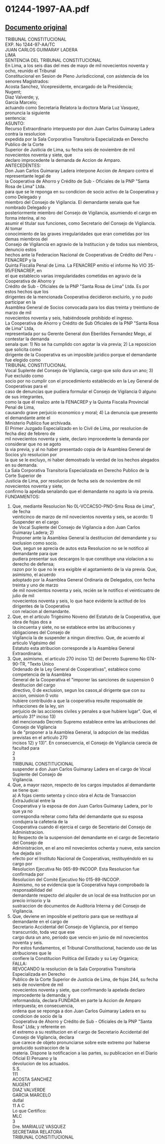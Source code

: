 
01244-1997-AA.pdf
=================
  
[Documento original](https://tc.gob.pe/jurisprudencia/1998/01244-1997-AA.pdf)  
---  
TRIBUNAL CONSTITUCIONAL  
EXP. No 1244-97-AA/TC  
JUAN CARLOS GUIMARAY LADERA  
LIMA  
SENTENCIA DEL TRIBUNAL CONSTITUCIONAL  
En Lima, a los seis dias del mes de mayo de mil novecientos noventa y ocho, reunido el Tribunal  
Constitucional en Sesion de Pleno Jurisdiccional, con asistencia de los senores Magistrados:  
Acosta Sanchez, Vicepresidente, encargado de la Presidencia;  
Nugent;  
Diaz Valverde; y,  
Garcia Marcelo;  
actuando como Secretaria Relatora la doctora Maria Luz Vasquez, pronuncia la siguiente  
sentencia:  
ASUNTO:  
Recurso Extraordinario interpuesto por don Juan Carlos Guimaray Ladera contra la resolucion  
expedida por la Sala Corporativa Transitoria Especializada en Derecho Publico de la Corte  
Superior de Justicia de Lima, su fecha seis de noviembre de mil novecientos noventa y siete, que  
declaro improcedente la demanda de Accion de Amparo.  
ANTECEDENTES:  
Don Juan Carlos Guimaray Ladera interpone Accion de Amparo contra el representante legal de  
la Cooperativa de Ahorro y Crédito de Sub - Oficiales de la PNP "Santa Rosa de Lima" Ltda.  
para que se le reponga en su condicion de socio activo de la Cooperativa y como Delegado y  
miembro del Consejo de Vigilancia. El demandante senala que fue nombrado Delegado y  
posteriormente miembro del Consejo de Vigilancia, asumiendo el cargo en forma interina, al no  
asumir el titular sus funciones, como Secretario del Consejo de Vigilancia. Al tomar  
conocimiento de las graves irregularidades que eran cometidas por los demas miembros del  
Consejo de Vigilancia en agravio de la Institucion y de todos sus miembros, denuncio estos  
hechos ante la Federacion Nacional de Cooperativas de Crédito del Peru - FENACREP y la  
Quinta Fiscalia Penal de Lima. La FENACREP emitio el informe No VIO 35-95/FENACREP, en  
el que establecio varias irregularidades cometidas en agravio de la Cooperativa de Ahorro y  
Crédito de Sub - Oficiales de la PNP "Santa Rosa de Lima" Ltda. Es por estos hechos que los  
dirigentes de la mencionada Cooperativa decidieron excluirlo, y no pudo participar en la  
Asamblea General de Socios convocada para los dias treinta y treintiuno de marzo de mil  
novecientos noventa y seis, habiéndosele prohibido el ingreso.  
La Cooperativa de Ahorro y Crédito de Sub Oficiales de la PNP "Santa Rosa de Lima" Ltda,  
representada por su Gerente General don Eberildes Fernandez Mego, al contestar la demanda  
senala que: 1) No se ha cumplido con agotar la via previa; 2) La reposicion que solicita como  
dirigente de la Cooperativa es un imposible juridico porque el demandante fue elegido como  
TRIBUNAL CONSTITUCIONAL  
Vocal Suplente del Consejo de Vigilancia, cargo que solo dura un ano; 3) Fue excluido como  
socio por no cumplir con el procedimiento establecido en la Ley General de Cooperativas para el  
caso de denuncias que pudiera formular el Consejo de Vigilancia 0 alguno de sus integrantes,  
como la que él realizo ante la FENACREP y la Quinta Fiscalia Provincial Penal de Lima,  
causando grave perjuicio economico y moral; 4) La denuncia que presento el demandante ante el  
Ministerio Publico fue archivada.  
El Primer Juzgado Especializado en lo Civil de Lima, por resolucion de fecha diez de febrero de  
mil novecientos noventa y siete, declaro improcedente la demanda por considerar que no se agoto  
la via previa, y al no haber presentado copia de la Asamblea General de Socios y/o resolucion por  
la que se le excluyo, ni haber demostrado la verdad de los hechos alegados en su demanda.  
La Sala Corporativa Transitoria Especializada en Derecho Publico de la Corte Superior de  
Justicia de Lima, por resolucion de fecha seis de noviembre de mil novecientos noventa y siete,  
confirmo la apelada senalando que el demandante no agoto la via previa.  
FUNDAMENTOS:  
1. Que, mediante Resolucion No 0L-VCCACSO-PNO-Sms Rosa de Lima", de fecha  
veinticinco de marzo de mil novecientos noventa y seis, se acordo: 1) Suspender en el cargo  
de Vocal Suplente del Consejo de Vigilancia a don Juan Carlos Guimaray Ladera; 2)  
Proponer ante la Asamblea General la destitucion del demandante y su exclusion como socio.  
Que, segun se aprecia de autos esta Resolucion no se le notifico al demandante para que  
pudiera presentar sus descargos lo que constituye una violacion a su derecho de defensa;  
razon por lo que no le era exigible el agotamiento de la via previa. Que, asimismo, el acuerdo  
adoptado por la Asamblea General Ordinaria de Delegados, con fecha treinta y uno de marzo  
de mil novecientos noventa y seis, recién se le notifico el veinticuatro de julio de mil  
novecientos noventa y seis, lo que hace evidente la actitud de los dirigentes de la Cooperativa  
con relacion al demandante.  
2. Que, en el articulo Trigésimo Noveno del Estatuto de la Cooperativa, que obra de fojas dos a  
la cincuenta y siete, no se establece entre las atribuciones y obligaciones del Consejo de  
Vigilancia la de suspender a ningun directivo. Que, de acuerdo al articulo Vigésimo del  
Estatuto esta atribucion corresponde a la Asamblea General Extraordinaria.  
3. Que, asimismo, el articulo 270 inciso 12) del Decreto Supremo No 074-90-TR, "Texto Unico  
Ordenado de la Ley General de Cooperativas", establece como competencia de la Asamblea  
General de la Cooperativa el "imponer las sanciones de suspension 0 destitucion del cargo  
directivo, 0 de exclusion, segun los casos,al dirigente que con su accion, omision 0 voto  
hubiere contribuido a que la cooperativa resulte responsable de infracciones de la ley, sin  
perjuicio de las acciones civiles y penales a que hubiere lugar". Que, el articulo 31° inciso 13)  
del mencionado Decreto Supremo establece entre las atribuciones del Consejo de Vigilancia  
la de "proponer a la Asamblea General, la adopcion de las medidas previstas en el articulo 270  
incisos 12) y 13)". En consecuencia, el Consejo de Vigilancia carecia de facultad para  
2  
3  
TRIBUNAL CONSTITUCIONAL  
suspender a don Juan Carlos Guimaray Ladera en el cargo de Vocal Suplente del Consejo de  
Vigilancia.  
4. Que, a mayor razon, respecto de los cargos imputados al demandante se tiene que:  
a) A fojas ciento setenta y cinco obra el Acta de Transaccion ExtraJudicial entre la  
Cooperativa y la esposa de don Juan Carlos Guimaray Ladera, por lo que ya no  
correspondia reiterar como falta del demandante que su esposa condujera la cafeteria de la  
Cooperativa cuando él ejercia el cargo de Secretario del Consejo de Administracion.  
b) Respecto de la suspension del demandante en el cargo de Secretario del Consejo de  
Administracion, en el ano mil novecientos ochenta y nueve, esta sancion fue dejada sin  
efecto por el Instituto Nacional de Cooperativas, restituyéndolo en su cargo por  
Resolucion Ejecutiva No 065-89-INCOOP. Esta Resolucion fue confirmada por  
Resolucion del Comité Ejecutivo No 015-89-INCOOP.  
Asimismo, no se evidencia que la Cooperativa haya comprobado la responsabilidad del  
demandante respecto del alquiler de un local de esa Institucion por un precio irrisorio y la  
sustraccion de documentos de Auditoria Interna y del Consejo de Vigilancia.  
5. Que, deviene en imposible el petitorio para que se restituya al demandante en el cargo de  
Secretario Accidental del Consejo de Vigilancia, por el tiempo transcurrido, toda vez que ese  
cargo dura un ano, periodo que vencio en junio de mil novecientos noventa y seis.  
Por estos fundamentos, el Tribunal Constitucional, haciendo uso de las atribuciones que le  
confiere la Constitucion Politica del Estado y su Ley Organica;  
FALLA:  
REVOCANDO la resolucion de la Sala Corporativa Transitoria Especializada en Derecho  
Publico de la Corte Superior de Justicia de Lima, de fojas 244, su fecha seis de noviembre de mil  
novecientos noventa y siete, que confirmando la apelada declaro improcedente la demanda; y  
reformandola, declara FUNDADA en parte la Accion de Amparo interpuesta; en consecuencia,  
ordena que se reponga a don Juan Carlos Guimaray Ladera en su condicion de socio de la  
Cooperativa de Ahorro y Crédito de Sub - Oficiales de la PNP "Santa Rosa" Ltda; y referente en  
el extremo a su restitucion en el cargo de Secretario Accidental del Consejo de Vigilancia, declara  
que carece de objeto pronunciarse sobre este extremo por haberse producido sustraccion de la  
materia. Dispone la notificacion a las partes, su publicacion en el Diario Oficial El Peruano y la  
devolucion de los actuados.  
S.S.  
111  
ACOSTA SANCHEZ  
NUGENT  
DIAZ VALVERDE  
GARCIA MARCELO  
dutlal  
11 A C  
Lo que Certifico:  
MLC  
3  
Dre. MARIALUZ VASQUEZ  
SECRETARIA RELATORA  
TRIBUNAL CONSTITUCIONAL